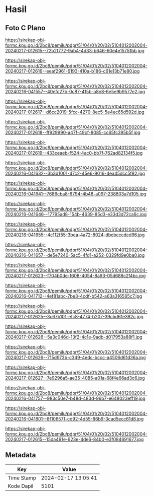 # Hasil

## Foto C Plano

https://sirekap-obj-formc.kpu.go.id/2bc8/pemilu/pdpr/51/04/01/20/02/5104012002004-20240217-012615--72b2f772-9ab4-4d33-b646-60e4e15751bb.jpg

https://sirekap-obj-formc.kpu.go.id/2bc8/pemilu/pdpr/51/04/01/20/02/5104012002004-20240217-012616--eeaf2961-6193-410a-b186-c61e13b71e80.jpg

https://sirekap-obj-formc.kpu.go.id/2bc8/pemilu/pdpr/51/04/01/20/02/5104012002004-20240216-041557--40efc27b-0c87-415b-a8e8-6e5e9b9577e2.jpg

https://sirekap-obj-formc.kpu.go.id/2bc8/pemilu/pdpr/51/04/01/20/02/5104012002004-20240217-012617--d6cc2019-5fcc-4270-8ec5-5e4ec65d592d.jpg

https://sirekap-obj-formc.kpu.go.id/2bc8/pemilu/pdpr/51/04/01/20/02/5104012002004-20240217-012618--ff929990-a47f-49cf-8085-cc65fc395b5f.jpg

https://sirekap-obj-formc.kpu.go.id/2bc8/pemilu/pdpr/51/04/01/20/02/5104012002004-20240217-012619--433ceaeb-f524-4ac0-bb7f-762ad82134f5.jpg

https://sirekap-obj-formc.kpu.go.id/2bc8/pemilu/pdpr/51/04/01/20/02/5104012002004-20240216-041632--3b3d1001-47c2-45e6-9016-4ea45dcc5f82.jpg

https://sirekap-obj-formc.kpu.go.id/2bc8/pemilu/pdpr/51/04/01/20/02/5104012002004-20240216-041641--7686cba8-6794-4b48-a097-238803a7d105.jpg

https://sirekap-obj-formc.kpu.go.id/2bc8/pemilu/pdpr/51/04/01/20/02/5104012002004-20240216-041646--17795ad8-154b-4639-85d3-e33d3d72ca6c.jpg

https://sirekap-obj-formc.kpu.go.id/2bc8/pemilu/pdpr/51/04/01/20/02/5104012002004-20240216-041655--4c112f55-3bea-4a72-8024-dbebcccdcd96.jpg

https://sirekap-obj-formc.kpu.go.id/2bc8/pemilu/pdpr/51/04/01/20/02/5104012002004-20240216-041657--de5e7240-5ac5-4fd1-a252-0329fd9e0ba0.jpg

https://sirekap-obj-formc.kpu.go.id/2bc8/pemilu/pdpr/51/04/01/20/02/5104012002004-20240217-012623--f704b0de-f608-4054-8a93-05d688c2f4bc.jpg

https://sirekap-obj-formc.kpu.go.id/2bc8/pemilu/pdpr/51/04/01/20/02/5104012002004-20240216-041712--4ef81abc-7be3-4cdf-b542-a63a316565c7.jpg

https://sirekap-obj-formc.kpu.go.id/2bc8/pemilu/pdpr/51/04/01/20/02/5104012002004-20240217-012625--3c67b101-efc8-4774-b207-39c5d61e382c.jpg

https://sirekap-obj-formc.kpu.go.id/2bc8/pemilu/pdpr/51/04/01/20/02/5104012002004-20240217-012626--5a3c046d-13f2-4c1e-9adb-d017953a88f1.jpg

https://sirekap-obj-formc.kpu.go.id/2bc8/pemilu/pdpr/51/04/01/20/02/5104012002004-20240217-012626--715d973b-c349-4edc-bccc-a4506d61d36a.jpg

https://sirekap-obj-formc.kpu.go.id/2bc8/pemilu/pdpr/51/04/01/20/02/5104012002004-20240217-012627--7e9296a5-ae35-4085-a01a-68f4e66ad3c6.jpg

https://sirekap-obj-formc.kpu.go.id/2bc8/pemilu/pdpr/51/04/01/20/02/5104012002004-20240216-041757--983c50e7-b48d-483d-96b7-e648023eff19.jpg

https://sirekap-obj-formc.kpu.go.id/2bc8/pemilu/pdpr/51/04/01/20/02/5104012002004-20240216-041801--8f106571-cd92-4d55-86b9-3cad5ecc61d8.jpg

https://sirekap-obj-formc.kpu.go.id/2bc8/pemilu/pdpr/51/04/01/20/02/5104012002004-20240217-012615--15da491e-923e-4de6-84b0-e3f084691677.jpg


## Metadata

| Key        | Value               |
| ---------- | ------------------- |
| Time Stamp | 2024-02-17 13:05:41 |
| Kode Dapil | 5101                |




